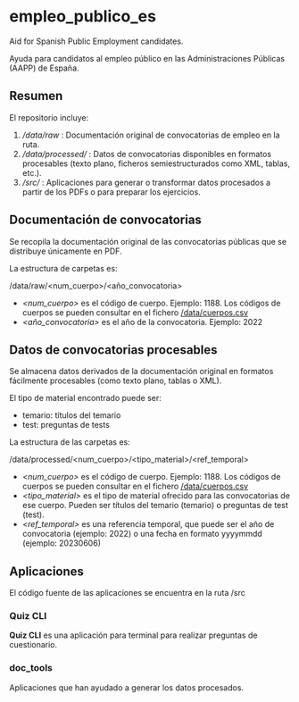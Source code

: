 # empleo_publico_es
Aid for Spanish Public Employment candidates.

Ayuda para candidatos al empleo público en las Administraciones Públicas (AAPP) de España.

## Resumen

El repositorio incluye:

1. _/data/raw_ : Documentación original de convocatorias de empleo en la ruta.
2. _/data/processed/_ : Datos de convocatorias disponibles en formatos procesables (texto plano, ficheros semiestructurados como XML, tablas, etc.).
3. _/src/_ : Aplicaciones para generar o transformar datos procesados a partir de los PDFs o para preparar los ejercicios.

## Documentación de convocatorias

Se recopila la documentación original de las convocatorias públicas que se distribuye únicamente en PDF.

La estructura de carpetas es:

/data/raw/<num_cuerpo>/<año_convocatoria>

* _<num_cuerpo>_ es el código de cuerpo. Ejemplo: 1188. Los códigos de cuerpos se pueden consultar en el fichero [/data/cuerpos.csv](https://github.com/pmgallardo/empleo_publico_es/blob/main/data/cuerpos.csv)
* _<año_convocatoria>_ es el año de la convocatoria. Ejemplo: 2022

## Datos de convocatorias procesables

Se almacena datos derivados de la documentación original en formatos fácilmente procesables (como texto plano, tablas o XML).

El tipo de material encontrado puede ser:
* temario: títulos del temario
* test: preguntas de tests

La estructura de las carpetas es:

/data/processed/<num_cuerpo>/<tipo_material>/<ref_temporal>

* _<num_cuerpo>_ es el código de cuerpo. Ejemplo: 1188. Los códigos de cuerpos se pueden consultar en el fichero [/data/cuerpos.csv](https://github.com/pmgallardo/empleo_publico_es/blob/main/data/cuerpos.csv)
* _<tipo_material>_ es el tipo de material ofrecido para las convocatorias de ese cuerpo. Pueden ser títulos del temario (temario) o preguntas de test (test).
* _<ref_temporal>_ es una referencia temporal, que puede ser el año de convocatoria (ejemplo: 2022) o una fecha en formato yyyymmdd (ejemplo: 20230606)

## Aplicaciones

El código fuente de las aplicaciones se encuentra en la ruta /src

### Quiz CLI

**Quiz CLI** es una aplicación para terminal para realizar preguntas de cuestionario.

### doc_tools

Aplicaciones que han ayudado a generar los datos procesados.